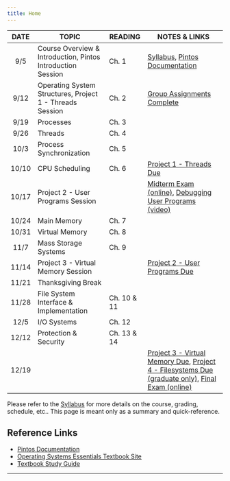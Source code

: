 ```yaml
---
title: Home
---
```


| DATE  |                            TOPIC                            |   READING   |                                                NOTES & LINKS                                      |
|:-----:|-------------------------------------------------------------|-------------|---------------------------------------------------------------------------------------------------|
| 9/5   | Course Overview & Introduction, Pintos Introduction Session | Ch. 1       | [Syllabus](syllabus.html), [Pintos Documentation](pintos/pintos.html)                             |
| 9/12  | Operating System Structures, Project 1 - Threads Session    | Ch. 2       | [Group Assignments Complete](https://classroom.github.com/g/cHgtuwMc)                             |
| 9/19  | Processes                                                   | Ch. 3       |                                                                                                   |
| 9/26  | Threads                                                     | Ch. 4       |                                                                                                   |
| 10/3  | Process Synchronization                                     | Ch. 5       |                                                                                                   |
| 10/10 | CPU Scheduling                                              | Ch. 6       | [Project 1 - Threads Due](pintos/pintos_2.html)                                                   |
| 10/17 | Project 2 - User Programs Session                           |             | [Midterm Exam (online)](https://bb.courses.maine.edu), [Debugging User Programs (video)](https://drive.google.com/open?id=0B-dNF1GpqqFha1BMUUNNZWRoejg)                                             |
| 10/24 | Main Memory                                                 | Ch. 7       |                                                                                                   |
| 10/31 | Virtual Memory                                              | Ch. 8       |                                                                                                   |
| 11/7  | Mass Storage Systems                                        | Ch. 9       |                                                                                                   |
| 11/14 | Project 3 - Virtual Memory Session                          |             | [Project 2 - User Programs Due](pintos/pintos_3.html)                                             |
| 11/21 | Thanksgiving Break                                          |             |                                                                                                   |
| 11/28 | File System Interface & Implementation                      | Ch. 10 & 11 |                                                                                                   |
| 12/5  | I/O Systems                                                 | Ch. 12      |                                                                                                   |
| 12/12 | Protection & Security                                       | Ch. 13 & 14 |                                                                                                   |
| 12/19 |                                                             |             | [Project 3 - Virtual Memory Due](pintos/pintos_4.html), [Project 4 - Filesystems Due (graduate only)](/pintos/pintos_5.html), [Final Exam (online)](https://bb.courses.maine.edu) |

Please refer to the [Syllabus](syllabus.html) for more details on the course, grading, schedule, etc.. This page is meant only as a summary and quick-reference.

## Reference Links

* [Pintos Documentation](pintos/pintos.html)
* [Operating Systems Essentials Textbook Site](http://os-book.com/)
* [Textbook Study Guide](http://codex.cs.yale.edu/avi/os-book/OSE2/study-guide/Study-Guide.pdf)

<hr/>
